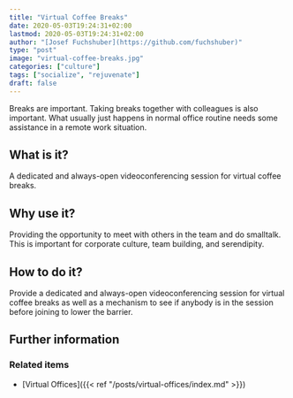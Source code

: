 ```yaml
---
title: "Virtual Coffee Breaks"
date: 2020-05-03T19:24:31+02:00
lastmod: 2020-05-03T19:24:31+02:00
author: "[Josef Fuchshuber](https://github.com/fuchshuber)"
type: "post"
image: "virtual-coffee-breaks.jpg"
categories: ["culture"]
tags: ["socialize", "rejuvenate"]
draft: false
---
```


Breaks are important. Taking breaks together with colleagues is also important. What usually just happens in normal office routine needs some assistance in a remote work situation.
<!--more-->

## What is it?

A dedicated and always-open videoconferencing session for virtual coffee breaks.

## Why use it?

Providing the opportunity to meet with others in the team and do smalltalk. This is important for corporate culture, team building, and serendipity.

## How to do it?

Provide a dedicated and always-open videoconferencing session for virtual coffee breaks as well as a mechanism to see if anybody is in the session before joining to lower the barrier.

## Further information

### Related items

* [Virtual Offices]({{< ref "/posts/virtual-offices/index.md" >}})
